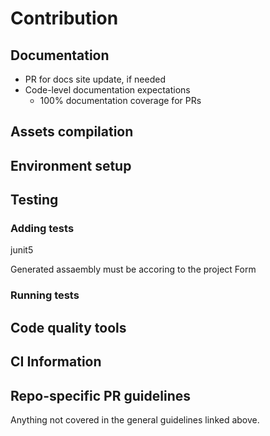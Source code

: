 # Contribution

## Documentation

- PR for docs site update, if needed
- Code-level documentation expectations
	- 100% documentation coverage for PRs

## Assets compilation

## Environment setup

## Testing


### Adding tests

junit5

Generated assaembly must be accoring to the project Form

### Running tests

## Code quality tools

## CI Information

## Repo-specific PR guidelines

Anything not covered in the general guidelines linked above.
